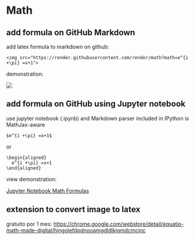 # Math

## add formula on GitHub Markdown
add latex formula to markdown on github:
```
<img src="https://render.githubusercontent.com/render/math?math=e^{i +\pi} =x+1">
```

demonstration:

<img src="https://render.githubusercontent.com/render/math?math=e^{i +\pi} =x+1">


## add formula on GitHub using Jupyter notebook
use jupyter notebook (.ipynb) and Markdown parser included in IPython is MathJax-aware

```
$e^{i +\pi} =x+1$
```

or

```
\begin{aligned}
  e^{i +\pi} =x+1
\end{aligned}
```

view demonstration:

[Jupyter Notebook Math Formulas](MathJax.ipynb)



## extension to convert image to latex
gratuito por 1 mes:
https://chrome.google.com/webstore/detail/equatio-math-made-digital/hjngolefdpdnooamgdldlkjgmdcmcjnc
